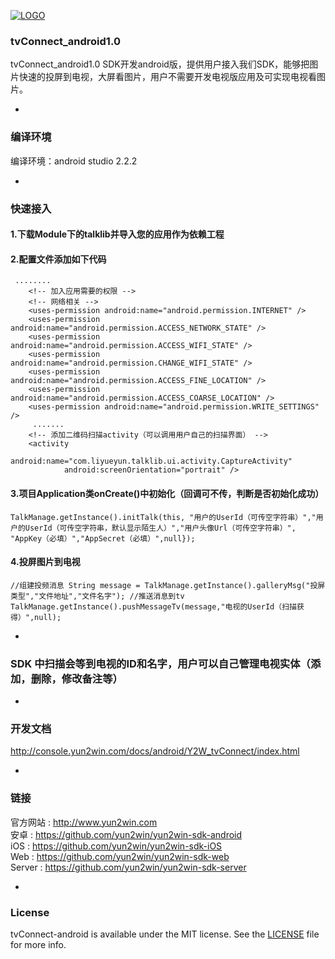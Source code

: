 [![LOGO](http://8225117.s21i-8.faiusr.com/4/ABUIABAEGAAg5o3ztwUoivKDrgQwuAE4Mg.png)](http://www.yun2win.com)
### tvConnect_android1.0

tvConnect_android1.0 SDK开发android版，提供用户接入我们SDK，能够把图片快速的投屏到电视，大屏看图片，用户不需要开发电视版应用及可实现电视看图片。

-
### 编译环境
编译环境：android studio 2.2.2

-
### 快速接入
#### 1.下载Module下的talklib并导入您的应用作为依赖工程
#### 2.配置文件添加如下代码
     ........
        <!-- 加入应用需要的权限 -->
        <!-- 网络相关 -->
        <uses-permission android:name="android.permission.INTERNET" />
        <uses-permission android:name="android.permission.ACCESS_NETWORK_STATE" />
        <uses-permission android:name="android.permission.ACCESS_WIFI_STATE" />
        <uses-permission android:name="android.permission.CHANGE_WIFI_STATE" />
        <uses-permission android:name="android.permission.ACCESS_FINE_LOCATION" />
        <uses-permission android:name="android.permission.ACCESS_COARSE_LOCATION" />
        <uses-permission android:name="android.permission.WRITE_SETTINGS" />
         .......
        <!-- 添加二维码扫描activity（可以调用用户自己的扫描界面） -->
        <activity
                android:name="com.liyueyun.talklib.ui.activity.CaptureActivity"
                android:screenOrientation="portrait" />        
#### 3.项目Application类onCreate()中初始化（回调可不传，判断是否初始化成功）

`TalkManage.getInstance().initTalk(this, "用户的UserId（可传空字符串）","用户的UserId（可传空字符串，默认显示陌生人）","用户头像Url（可传空字符串）", "AppKey（必填）","AppSecret（必填）",null});                                                                         `

#### 4.投屏图片到电视
`//组建投频消息
String message = TalkManage.getInstance().galleryMsg("投屏类型","文件地址","文件名字");
//推送消息到tv
TalkManage.getInstance().pushMessageTv(message,"电视的UserId（扫描获得）",null);                                                   `
    
-
### SDK 中扫描会等到电视的ID和名字，用户可以自己管理电视实体（添加，删除，修改备注等）
-
### 开发文档
http://console.yun2win.com/docs/android/Y2W_tvConnect/index.html<br>



-
### 链接
官方网站 : http://www.yun2win.com<br>
安卓 : https://github.com/yun2win/yun2win-sdk-android<br>
iOS : https://github.com/yun2win/yun2win-sdk-iOS<br>
Web : https://github.com/yun2win/yun2win-sdk-web<br>
Server : https://github.com/yun2win/yun2win-sdk-server<br>

-
### License
tvConnect-android is available under the MIT license. See the [LICENSE](https://github.com/yun2win/tvConnect_android/blob/master/LICENSE) file for more info.

















